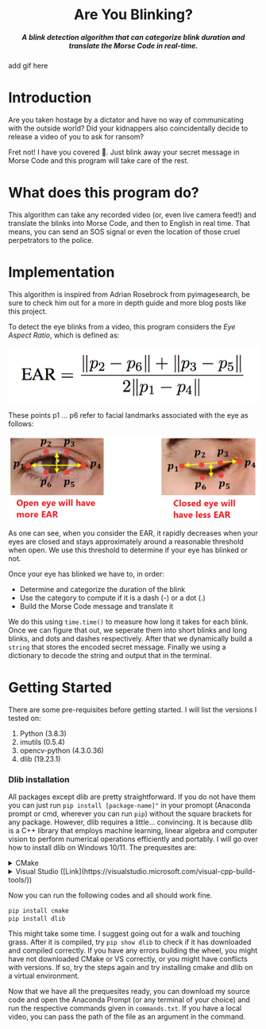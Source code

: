 <H1 align="center">
    Are You Blinking?
</H1>

<H5 align="center">
    A blink detection algorithm that can categorize blink duration and translate the Morse Code in real-time.
</H5>

add gif here

# Introduction

Are you taken hostage by a dictator and have no way of communicating with the outside world? Did your kidnappers also coincidentally decide to release a video of you to ask for ransom? 

Fret not! I have you covered 🤝. Just blink away your secret message in Morse Code and this program will take care of the rest.


# What does this program do?

This algorithm can take any recorded video (or, even live camera feed!) and translate the blinks into Morse Code, and then to English in real time. That means, you can send an SOS signal or even the location of those cruel perpetrators to the police. 


# Implementation

This algorithm is inspired from Adrian Rosebrock from pyimagesearch, be sure to check him out for a more in depth guide and more blog posts like this project. 


To detect the eye blinks from a video, this program considers the *Eye Aspect Ratio*, which is defined as:

<p align="center">
  <img src="equation.png" />
</p>

These points p1 ... p6 refer to facial landmarks associated with the eye as follows: 

<p align="center">
  <img src="eyeimage.png" />
</p>

As one can see, when you consider the EAR, it rapidly decreases when your eyes are closed and stays approximately around a reasonable threshold when open. We use this threshold to determine if your eye has blinked or not.

Once your eye has blinked we have to, in order: 

* Determine and categorize the duration of the blink
* Use the category to compute if it is a dash (-) or a dot (.)
* Build the Morse Code message and translate it 

We do this using `time.time()` to measure how long it takes for each blink. Once we can figure that out, we seperate them into short blinks and long blinks, and dots and dashes respectively. After that we dynamically build a `string` that stores the encoded secret message. Finally we using a dictionary to decode the string and output that in the terminal.

# Getting Started

There are some pre-requisites before getting started. I will list the versions I tested on:

1. Python (3.8.3)
2. imutils (0.5.4)
3. opencv-python (4.3.0.36)
4. dlib (19.23.1)

### Dlib installation

All packages except dlib are pretty straightforward. If you do not have them you can just run ```pip install [package-name]"``` in your promopt (Anaconda prompt or cmd, wherever you can run `pip`) without the square brackets for any package. However, dlib requires a little... convincing. It is because dlib is a C++ library that employs machine learning, linear algebra and computer vision to perform numerical operations efficiently and portably. I will go over how to install dlib on Windows 10/11. The prequesites are:

<details> 
  <summary> CMake </summary>    
    Dlib is written in C/C++, and your computer needs to *build* the package, so you need something that can automate that build process. Head over [here](https://cmake.org/download/) and download the file that is the best for you. I recommend the .msi file since it is much easier (tip - make sure to add the Windows PATH during installation). :
    
<p align="center">
  <img src="Cmake.png" />
</p>
    
</details>


<details>
    <summary>Visual Studio ([Link](https://visualstudio.microsoft.com/visual-cpp-build-tools/))</summary>
    This one can be a little tricky. While Visual Studio is a great tool that functions as a compiler for the C based packages/libraries, what we really need is the C++ CMake tools for Windows option that is provided as an optional addition when you install Visual Studio. Once you are on the screen where you can select the different modules to download, you can refer to this image to make sure you are downloading the right tools for this program:
    
<p align="center">
  <img src="vs.png" />
</p>
</details>

Now you can run the following codes and all should work fine.

```
pip install cmake
pip install dlib
```

This might take some time. I suggest going out for a walk and touching grass. After it is compiled, try `pip show dlib` to check if it has downloaded and compiled correctly. If you have any errors building the wheel, you might have not downloaded CMake or VS correctly, or you might have conflicts with versions. If so, try the steps again and try installing cmake and dlib on a virtual environment. 


Now that we have all the prequesites ready, you can download my source code and open the Anaconda Prompt (or any terminal of your choice) and run the respective commands given in `commands.txt`. If you have a local video, you can pass the path of the file as an argument in the command.
